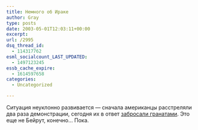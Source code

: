 ```yaml
---
title: Немного об Ираке
author: Gray
type: posts
date: 2003-05-01T12:03:11+00:00
excerpt:
url: /2995
dsq_thread_id:
  - 114317762
esml_socialcount_LAST_UPDATED:
  - 1497123245
essb_cache_expire:
  - 1614597658
categories:
  - Uncategorized

---
```








Ситуация неуклонно развивается &#8212; сначала американцы расстреляли два раза демонстрации, сегодня их в ответ <a href="http://lenta.ru/iraq/2003/05/01/siete/" target="_blank">забросали гранатами</a>. Это еще не Бейрут, конечно&#8230; Пока.